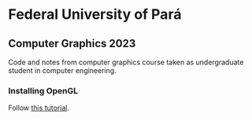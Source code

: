 # Federal University of Pará
## Computer Graphics 2023
Code and notes from computer graphics course taken as undergraduate student in computer engineering.

### Installing OpenGL
Follow [this tutorial](https://youtu.be/XpBGwZNyUh0).